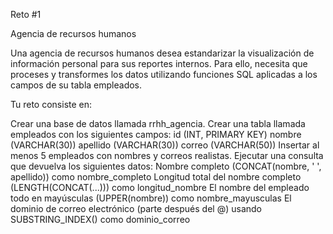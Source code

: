 Reto #1

Agencia de recursos humanos

Una agencia de recursos humanos desea estandarizar la visualización de información personal para sus reportes internos. Para ello, necesita que proceses y transformes los datos utilizando funciones SQL aplicadas a los campos de su tabla empleados.

Tu reto consiste en:

Crear una base de datos llamada rrhh_agencia.
Crear una tabla llamada empleados con los siguientes campos:
id (INT, PRIMARY KEY)
nombre (VARCHAR(30))
apellido (VARCHAR(30))
correo (VARCHAR(50))
Insertar al menos 5 empleados con nombres y correos realistas.
Ejecutar una consulta que devuelva los siguientes datos:
Nombre completo (CONCAT(nombre, ' ', apellido)) como nombre_completo
Longitud total del nombre completo (LENGTH(CONCAT(...))) como longitud_nombre
El nombre del empleado todo en mayúsculas (UPPER(nombre)) como nombre_mayusculas
El dominio de correo electrónico (parte después del @) usando SUBSTRING_INDEX() como dominio_correo
